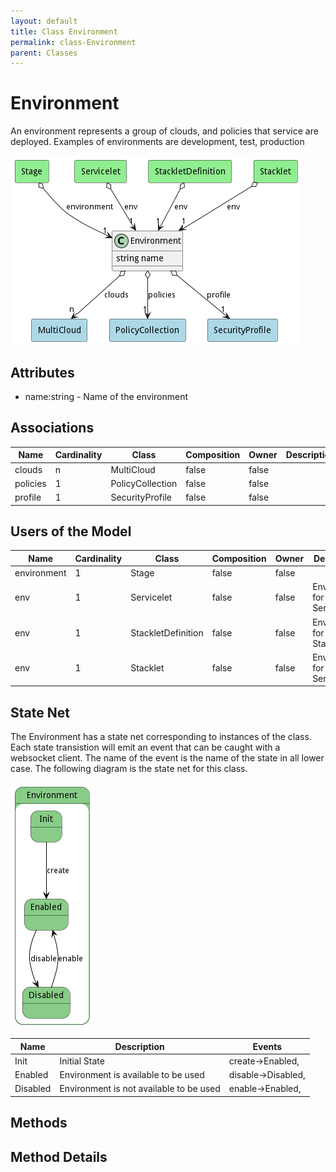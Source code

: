 ```yaml
---
layout: default
title: Class Environment
permalink: class-Environment
parent: Classes
---
```


# Environment

An environment represents a group of clouds, and policies that service are deployed. Examples of environments are development, test, production

![Logical Diagram](./logical.png)

## Attributes

* name:string - Name of the environment


## Associations

| Name | Cardinality | Class | Composition | Owner | Description |
| --- | --- | --- | --- | --- | --- |
| clouds | n | MultiCloud | false | false |  |
| policies | 1 | PolicyCollection | false | false |  |
| profile | 1 | SecurityProfile | false | false |  |



## Users of the Model

| Name | Cardinality | Class | Composition | Owner | Description |
| --- | --- | --- | --- | --- | --- |
| environment | 1 | Stage | false | false |  |
| env | 1 | Servicelet | false | false | Environment for the Servicelet |
| env | 1 | StackletDefinition | false | false | Environment for the Stacklet |
| env | 1 | Stacklet | false | false | Environment for the Servicelet |



## State Net
The Environment has a state net corresponding to instances of the class. Each state transistion will emit an 
event that can be caught with a websocket client. The name of the event is the name of the state in all lower case.
The following diagram is the state net for this class.

![State Net Diagram](./statenet.png)

| Name | Description | Events |
| --- | --- | --- |
| Init | Initial State | create-&gt;Enabled,  |
| Enabled | Environment is available to be used | disable-&gt;Disabled,  |
| Disabled | Environment is not available to be used | enable-&gt;Enabled,  |



## Methods


<h2>Method Details</h2>
    

